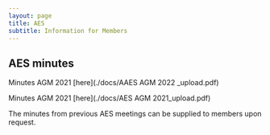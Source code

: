 ```yaml
---
layout: page
title: AES
subtitle: Information for Members
---
```


## AES minutes

Minutes AGM 2021 [here](./docs/AAES AGM 2022 _upload.pdf)

Minutes AGM 2021 [here](./docs/AES AGM 2021_upload.pdf)

The minutes from previous AES meetings can be supplied to members upon request.
